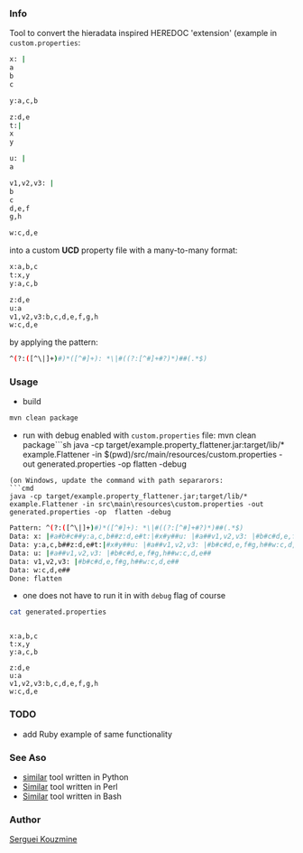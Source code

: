 ### Info

Tool to convert the hieradata inspired HEREDOC 'extension' (example in `custom.properties`:
```sh
x: |
a
b
c

y:a,c,b

z:d,e
t:|
x
y

u: |
a

v1,v2,v3: |
b
c
d,e,f
g,h

w:c,d,e
```
into a custom __UCD__ property file with a many-to-many format:

```sh
x:a,b,c
t:x,y
y:a,c,b

z:d,e
u:a
v1,v2,v3:b,c,d,e,f,g,h
w:c,d,e
```
 by applying the pattern:
```sh
^(?:([^\|]+)#)*([^#]+): *\|#((?:[^#]+#?)*)##(.*$)
```
### Usage

* build
```sh
mvn clean package
```
* run with debug enabled with `custom.properties` file:
mvn clean package```sh
java -cp target/example.property_flattener.jar:target/lib/* example.Flattener -in $(pwd)/src/main/resources/custom.properties -out generated.properties -op  flatten -debug
```
(on Windows, update the command with path separarors:
```cmd
java -cp target/example.property_flattener.jar;target/lib/* example.Flattener -in src\main\resources\custom.properties -out generated.properties -op  flatten -debug
```
```sh
Pattern: ^(?:([^\|]+)#)*([^#]+): *\|#((?:[^#]+#?)*)##(.*$)
Data: x: |#a#b#c##y:a,c,b##z:d,e#t:|#x#y##u: |#a##v1,v2,v3: |#b#c#d,e,f#g,h##w:c,d,e##
Data: y:a,c,b##z:d,e#t:|#x#y##u: |#a##v1,v2,v3: |#b#c#d,e,f#g,h##w:c,d,e##
Data: u: |#a##v1,v2,v3: |#b#c#d,e,f#g,h##w:c,d,e##
Data: v1,v2,v3: |#b#c#d,e,f#g,h##w:c,d,e##
Data: w:c,d,e##
Done: flatten
```
 - one does not have to run it in with `debug` flag of course
```sh
cat generated.properties
```
```text

x:a,b,c
t:x,y
y:a,c,b

z:d,e
u:a
v1,v2,v3:b,c,d,e,f,g,h
w:c,d,e

```
### TODO

  * add Ruby example of same functionality

### See Aso
  * [similar](https://github.com/sergueik/puppetmaster_vagrant/blob/master/delap.py) tool written in Python
  * [Similar](https://github.com/sergueik/puppetmaster_vagrant/blob/master/delap.pl) tool written in Perl
  * [Similar](https://github.com/sergueik/puppetmaster_vagrant/blob/master/delap.sh) tool written in Bash
### Author
[Serguei Kouzmine](kouzmine_serguei@yahoo.com)
